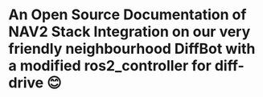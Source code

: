 # An Open Source Documentation of NAV2 Stack Integration on our very friendly neighbourhood DiffBot with a modified ros2_controller for diff-drive 😊
